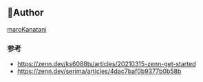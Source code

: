 ## 👤Author
[maroKanatani](https://zenn.dev/marokanatani)

### 参考
- https://zenn.dev/ks6088ts/articles/20210315-zenn-get-started
- https://zenn.dev/serima/articles/4dac7baf0b9377b0b58b